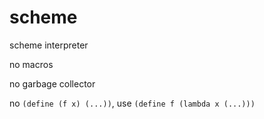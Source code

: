 scheme
======

scheme interpreter

no macros

no garbage collector

no `(define (f x) (...))`, use `(define f (lambda x (...)))`
